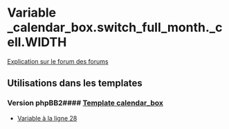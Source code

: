 # Variable _calendar_box.switch_full_month._cell.WIDTH
[Explication sur le forum des forums](http://forum.forumactif.com/t294113-listing-des-variables#_calendar_box.switch_full_month._cell.WIDTH)
## Utilisations dans les templates
### Version phpBB2#### [Template calendar_box](subsilver/calendar_box.md)
* [Variable à la ligne 28](../subsilver/calendar_box.tpl#L28)
